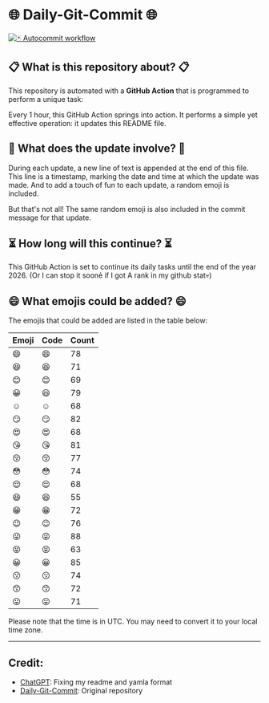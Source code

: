 # 🌐 Daily-Git-Commit 🌐

[![🃏 Autocommit workflow](https://github.com/kleqing/git-auto-commit/actions/workflows/main.yaml/badge.svg?event=check_run)](https://github.com/kleqing/git-auto-commit/actions/workflows/main.yaml)

## 📋 What is this repository about? 📋

This repository is automated with a **GitHub Action** that is programmed to perform a unique task:

Every 1 hour, this GitHub Action springs into action. It performs a simple yet effective operation: it updates this README file.

## 🔄 What does the update involve? 🔄

During each update, a new line of text is appended at the end of this file. This line is a timestamp, marking the date and time at which the update was made. And to add a touch of fun to each update, a random emoji is included.

But that's not all! The same random emoji is also included in the commit message for that update.

## ⏳ How long will this continue? ⏳

This GitHub Action is set to continue its daily tasks until the end of the year 2026. (Or I can stop it soonẻ if I got A rank in my github stat💀)

## 😄 What emojis could be added? 😄

The emojis that could be added are listed in the table below:

| Emoji | Code | Count |
| --- | --- | --- |
| 😄 | :smile: | 78 |
| 😆 | :laughing: | 71 |
| 😊 | :blush: | 69 |
| 😀 | :smiley: | 79 |
| ☺️ | :relaxed: | 68 |
| 😏 | :smirk: | 82 |
| 😍 | :heart_eyes: | 68 |
| 😘 | :kissing_heart: | 81 |
| 😚 | :kissing_closed_eyes: | 77 |
| 😳 | :flushed: | 74 |
| 😌 | :relieved: | 68 |
| 😆 | :satisfied: | 55 |
| 😁 | :grin: | 72 |
| 😉 | :wink: | 76 |
| 😜 | :stuck_out_tongue_winking_eye: | 88 |
| 😝 | :stuck_out_tongue_closed_eyes: | 63 |
| 😀 | :grinning: | 85 |
| 😗 | :kissing: | 74 |
| 😙 | :kissing_smiling_eyes: | 72 |
| 😛 | :stuck_out_tongue: | 71 |

Please note that the time is in UTC. You may need to convert it to your local time zone.

---

## Credit:

- [ChatGPT](chatgpt.com): Fixing my readme and yamla format
- [Daily-Git-Commit](https://github.com/diegomarty/daily-git-commit): Original repository

